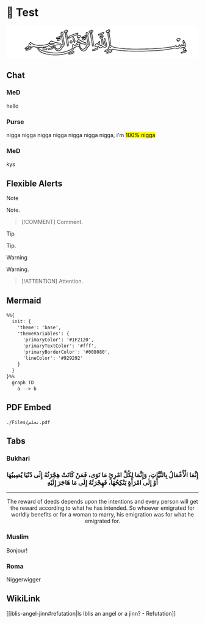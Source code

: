 # 🧪 Test
![Bismillah](./Files/SVG/Bismillah.svg 'In the name of Allah (ﷻ), Most Gracious, Most Merciful. :no-zoom')

## Chat
<!-- chat:start -->
<!-- title:The "100% Nigga" Incident -->
### **MeD**
hello

### **Purse**
nigga nigga nigga nigga nigga nigga nigga, i'm <mark>100% nigga</mark>

### **MeD**
kys
<!-- chat:end -->

## Flexible Alerts

> [!NOTE]
> Note.

> [!COMMENT]
> Comment.

> [!TIP]
> Tip.

> [!WARNING]
> Warning.

> [!ATTENTION]
> Attention.

## Mermaid
```mermaid
%%{
  init: {
    'theme': 'base',
    'themeVariables': {
      'primaryColor': '#1F2120',
      'primaryTextColor': '#fff',
      'primaryBorderColor': '#008080',
      'lineColor': '#929292'
    }
  }
}%%
  graph TD
    a --> b
```

## PDF Embed
```pdf
./Files/تخلص.pdf
```

## Tabs
<!-- tabs:start -->
### **<b>Bukhari</b>**
<h3><p style="text-align:center;">إِنَّمَا الْأَعْمَالُ بِالنِّيَّاتِ، وَإِنَّمَا لِكُلِّ امْرِئٍ مَا نَوَى، فَمَنْ كَانَتْ هِجْرَتُهُ إِلَى دُنْيَا يُصِيبُهَا أَوْ إِلَى امْرَأَةٍ يَنْكِحُهَا، فَهِجْرَتُهُ إِلَى مَا هَاجَرَ إِلَيْهِ</p></h3>

***

<p style="text-align:center;">The reward of deeds depends upon the intentions and every person will get the reward according to what he has intended. So whoever emigrated for worldly benefits or for a woman to marry, his emigration was for what he emigrated for.</p>

### **<b>Muslim</b>**
Bonjour!
<!-- tabs:start -->
### **Roma**
Niggerwigger
<!-- tabs:end -->
<!-- tabs:end -->


## WikiLink
[[iblis-angel-jinn#refutation|Is Iblis an angel or a jinn? - Refutation]]